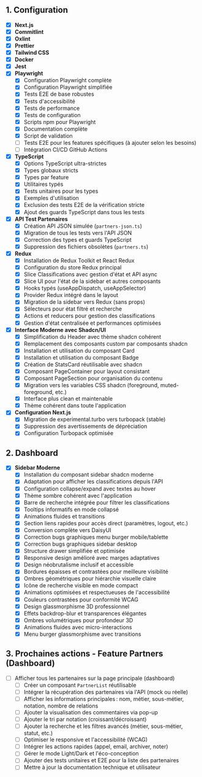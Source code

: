 ## 1. Configuration

- [x] **Next.js**
- [x] **Commitlint**
- [x] **Oxlint**
- [x] **Prettier**
- [x] **Tailwind CSS**
- [x] **Docker**
- [x] **Jest**
- [x] **Playwright**
  - [x] Configuration Playwright complète
  - [x] Configuration Playwright simplifiée
  - [x] Tests E2E de base robustes
  - [x] Tests d'accessibilité
  - [x] Tests de performance
  - [x] Tests de configuration
  - [x] Scripts npm pour Playwright
  - [x] Documentation complète
  - [x] Script de validation
  - [ ] Tests E2E pour les features spécifiques (à ajouter selon les besoins)
  - [ ] Intégration CI/CD GitHub Actions
- [x] **TypeScript**
  - [x] Options TypeScript ultra-strictes
  - [x] Types globaux stricts
  - [x] Types par feature
  - [x] Utilitaires typés
  - [x] Tests unitaires pour les types
  - [x] Exemples d'utilisation
  - [x] Exclusion des tests E2E de la vérification stricte
  - [x] Ajout des guards TypeScript dans tous les tests
- [x] **API Test Partenaires**
  - [x] Création API JSON simulée (`partners-json.ts`)
  - [x] Migration de tous les tests vers l'API JSON
  - [x] Correction des types et guards TypeScript
  - [x] Suppression des fichiers obsolètes (`partners.ts`)
- [x] **Redux**
  - [x] Installation de Redux Toolkit et React Redux
  - [x] Configuration du store Redux principal
  - [x] Slice Classifications avec gestion d'état et API async
  - [x] Slice UI pour l'état de la sidebar et autres composants
  - [x] Hooks typés (useAppDispatch, useAppSelector)
  - [x] Provider Redux intégré dans le layout
  - [x] Migration de la sidebar vers Redux (sans props)
  - [x] Sélecteurs pour état filtré et recherche
  - [x] Actions et reducers pour gestion des classifications
  - [x] Gestion d'état centralisée et performances optimisées
- [x] **Interface Moderne avec Shadcn/UI**
  - [x] Simplification du Header avec thème shadcn cohérent
  - [x] Remplacement des composants custom par composants shadcn
  - [x] Installation et utilisation du composant Card
  - [x] Installation et utilisation du composant Badge
  - [x] Création de StatsCard réutilisable avec shadcn
  - [x] Composant PageContainer pour layout consistant
  - [x] Composant PageSection pour organisation du contenu
  - [x] Migration vers les variables CSS shadcn (foreground, muted-foreground, etc.)
  - [x] Interface plus clean et maintenable
  - [x] Thème cohérent dans toute l'application
- [x] **Configuration Next.js**
  - [x] Migration de experimental.turbo vers turbopack (stable)
  - [x] Suppression des avertissements de dépréciation
  - [x] Configuration Turbopack optimisée

## 2. Dashboard

- [x] **Sidebar Moderne**
  - [x] Installation du composant sidebar shadcn moderne
  - [x] Adaptation pour afficher les classifications depuis l'API
  - [x] Configuration collapse/expand avec textes au hover
  - [x] Thème sombre cohérent avec l'application
  - [x] Barre de recherche intégrée pour filtrer les classifications
  - [x] Tooltips informatifs en mode collapsé
  - [x] Animations fluides et transitions
  - [x] Section liens rapides pour accès direct (paramètres, logout, etc.)
  - [x] Conversion complète vers DaisyUI
  - [x] Correction bugs graphiques menu burger mobile/tablette
  - [x] Correction bugs graphiques sidebar desktop
  - [x] Structure drawer simplifiée et optimisée
  - [x] Responsive design amélioré avec marges adaptatives
  - [x] Design néobrutalisme inclusif et accessible
  - [x] Bordures épaisses et contrastées pour meilleure visibilité
  - [x] Ombres géométriques pour hiérarchie visuelle claire
  - [x] Icône de recherche visible en mode compact
  - [x] Animations optimisées et respectueuses de l'accessibilité
  - [x] Couleurs contrastées pour conformité WCAG
  - [x] Design glassmorphisme 3D professionnel
  - [x] Effets backdrop-blur et transparences élégantes
  - [x] Ombres volumétriques pour profondeur 3D
  - [x] Animations fluides avec micro-interactions
  - [x] Menu burger glassmorphisme avec transitions

## 3. Prochaines actions - Feature Partners (Dashboard)

- [ ] Afficher tous les partenaires sur la page principale (dashboard)
  - [ ] Créer un composant `PartnerList` réutilisable
  - [ ] Intégrer la récupération des partenaires via l'API (mock ou réelle)
  - [ ] Afficher les informations principales : nom, métier, sous-métier, notation, nombre de relations
  - [ ] Ajouter la visualisation des commentaires via pop-up
  - [ ] Ajouter le tri par notation (croissant/décroissant)
  - [ ] Ajouter la recherche et les filtres avancés (métier, sous-métier, statut, etc.)
  - [ ] Optimiser le responsive et l'accessibilité (WCAG)
  - [ ] Intégrer les actions rapides (appel, email, archiver, noter)
  - [ ] Gérer le mode Light/Dark et l'éco-conception
  - [ ] Ajouter des tests unitaires et E2E pour la liste des partenaires
  - [ ] Mettre à jour la documentation technique et utilisateur

